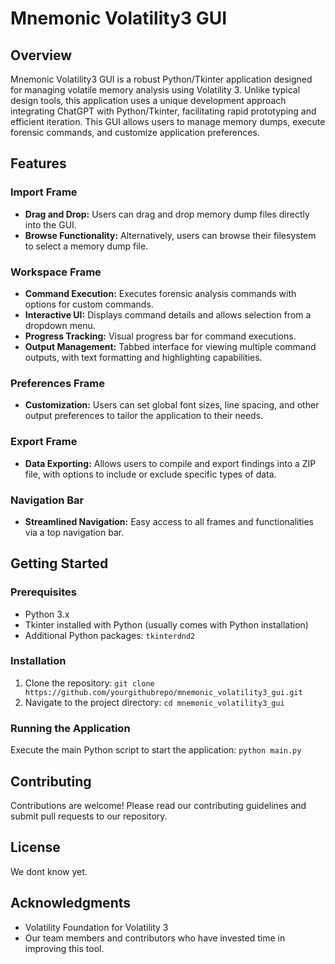 # Mnemonic Volatility3 GUI

## Overview
Mnemonic Volatility3 GUI is a robust Python/Tkinter application designed for managing volatile memory analysis using Volatility 3. Unlike typical design tools, this application uses a unique development approach integrating ChatGPT with Python/Tkinter, facilitating rapid prototyping and efficient iteration. This GUI allows users to manage memory dumps, execute forensic commands, and customize application preferences.

## Features

### Import Frame
- **Drag and Drop:** Users can drag and drop memory dump files directly into the GUI.
- **Browse Functionality:** Alternatively, users can browse their filesystem to select a memory dump file.

### Workspace Frame
- **Command Execution:** Executes forensic analysis commands with options for custom commands.
- **Interactive UI:** Displays command details and allows selection from a dropdown menu.
- **Progress Tracking:** Visual progress bar for command executions.
- **Output Management:** Tabbed interface for viewing multiple command outputs, with text formatting and highlighting capabilities.

### Preferences Frame
- **Customization:** Users can set global font sizes, line spacing, and other output preferences to tailor the application to their needs.

### Export Frame
- **Data Exporting:** Allows users to compile and export findings into a ZIP file, with options to include or exclude specific types of data.

### Navigation Bar
- **Streamlined Navigation:** Easy access to all frames and functionalities via a top navigation bar.

## Getting Started

### Prerequisites
- Python 3.x
- Tkinter installed with Python (usually comes with Python installation)
- Additional Python packages: `tkinterdnd2`

### Installation
1. Clone the repository:
`git clone https://github.com/yourgithubrepo/mnemonic_volatility3_gui.git`
2. Navigate to the project directory:
`cd mnemonic_volatility3_gui`
### Running the Application
Execute the main Python script to start the application:
`python main.py`

## Contributing
Contributions are welcome! Please read our contributing guidelines and submit pull requests to our repository.

## License
We dont know yet.

## Acknowledgments
- Volatility Foundation for Volatility 3
- Our team members and contributors who have invested time in improving this tool.